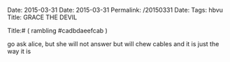 Date: 2015-03-31
Date: 2015-03-31
Permalink: /20150331
Date: 
Tags: hbvu
Title: GRACE THE DEVIL
  
Title:# ( rambling #cadbdaeefcab )  
  
go ask alice, but she will not answer but will chew cables and it is just the way it is  
